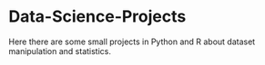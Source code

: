 # Data-Science-Projects

Here there are  some small projects in Python and R about dataset manipulation and statistics.
